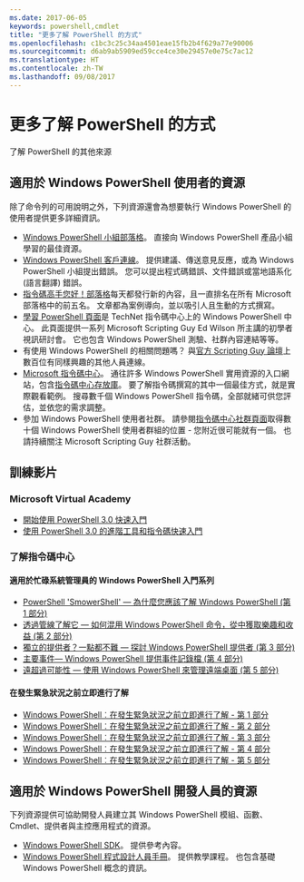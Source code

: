 ```yaml
---
ms.date: 2017-06-05
keywords: powershell,cmdlet
title: "更多了解 PowerShell 的方式"
ms.openlocfilehash: c1bc3c25c34aa4501eae15fb2b4f629a77e90006
ms.sourcegitcommit: d6ab9ab5909ed59cce4ce30e29457e0e75c7ac12
ms.translationtype: HT
ms.contentlocale: zh-TW
ms.lasthandoff: 09/08/2017
---
```

# <a name="more-powershell-learning"></a>更多了解 PowerShell 的方式

了解 PowerShell 的其他來源  

## <a name="resources-for-windows-powershell-users"></a>適用於 Windows PowerShell 使用者的資源

除了命令列的可用說明之外，下列資源還會為想要執行 Windows PowerShell 的使用者提供更多詳細資訊。

- [Windows PowerShell 小組部落格](http://blogs.msdn.com/b/powershell/)。 直接向 Windows PowerShell 產品小組學習的最佳資源。
- [Windows PowerShell 客戶連線](http://Connect.Microsoft.com/PowerShell)。 提供建議、傳送意見反應，或為 Windows PowerShell 小組提出錯誤。 您可以提出程式碼錯誤、文件錯誤或當地語系化 (語言翻譯) 錯誤。
- [指令碼高手您好！部落格](http://www.scriptingguys.com/blog)每天都發行新的內容，且一直排名在所有 Microsoft 部落格中的前五名。 文章都為案例導向，並以吸引人且生動的方式撰寫。
- [學習 PowerShell 頁面](http://www.scriptingguys.com/learnpowershell)是 TechNet 指令碼中心上的 Windows PowerShell 中心。 此頁面提供一系列 Microsoft Scripting Guy Ed Wilson 所主講的初學者視訊研討會。 它也包含 Windows PowerShell 測驗、社群內容連結等等。
- 有使用 Windows PowerShell 的相關問題嗎？ 與[官方 Scripting Guy 論壇](http://social.technet.microsoft.com/forums/itcg/threads/)上數百位有同樣興趣的其他人員連線。
- [Microsoft 指令碼中心](https://technet.microsoft.com/scriptcenter)。 通往許多 Windows PowerShell 實用資源的入口網站，包含[指令碼中心存放庫](http://gallery.technet.microsoft.com/scriptcenter/)。 要了解指令碼撰寫的其中一個最佳方式，就是實際觀看範例。 搜尋數千個 Windows PowerShell 指令碼，全部就緒可供您評估，並依您的需求調整。
- 參加 Windows PowerShell 使用者社群。 請參閱[指令碼中心社群頁面](https://technet.microsoft.com/scriptcenter/hh182567.aspx)取得數十個 Windows PowerShell 使用者群組的位置 - 您附近很可能就有一個。 也請持續關注 Microsoft Scripting Guy 社群活動。

## <a name="video-training"></a>訓練影片

### <a name="microsoft-virtual-academy"></a>Microsoft Virtual Academy
- [開始使用 PowerShell 3.0 快速入門](https://mva.microsoft.com/en-US/training-courses/getting-started-with-powershell-30-jump-start-8276)
- [使用 PowerShell 3.0 的進階工具和指令碼快速入門](https://mva.microsoft.com/en-US/training-courses/advanced-tools-scripting-with-powershell-30-jump-start-8231)

### <a name="script-center-learn"></a>了解指令碼中心
#### <a name="windows-powershell-essentials-for-the-busy-admin-series"></a>適用於忙碌系統管理員的 Windows PowerShell 入門系列
- [PowerShell 'SmowerShell' — 為什麼您應該了解 Windows PowerShell &#40;第 1 部分&#41;](http://dlbmodigital.microsoft.com/webcasts/wmv/23976_Dnl_L.wmv)
- [透過管線了解它 — 如何混用 Windows PowerShell 命令，從中獲取樂趣和收益 &#40;第 2 部分&#41;](http://dlbmodigital.microsoft.com/webcasts/wmv/23977_Dnl_L.wmv)
- [獨立的提供者？一點都不難 — 探討 Windows PowerShell 提供者 &#40;第 3 部分&#41;](http://dlbmodigital.microsoft.com/webcasts/wmv/23978_Dnl_L.wmv)
- [主要事件— Windows PowerShell 提供事件記錄檔 &#40;第 4 部分&#41;](http://dlbmodigital.microsoft.com/webcasts/wmv/23979_Dnl_L.wmv)
- [遠超過可能性 — 使用 Windows PowerShell 來管理遠端桌面 &#40;第 5 部分&#41;](http://dlbmodigital.microsoft.com/webcasts/wmv/23980_Dnl_L.wmv)

#### <a name="learn-it-now-before-its-an-emergency"></a>在發生緊急狀況之前立即進行了解
- [Windows PowerShell︰在發生緊急狀況之前立即進行了解 - 第 1 部分](http://dlbmodigital.microsoft.com/webcasts/wmv/1032481530_Dnl_L.wmv)
- [Windows PowerShell︰在發生緊急狀況之前立即進行了解 - 第 2 部分](http://dlbmodigital.microsoft.com/webcasts/wmv/1032481542_Dnl_L.wmv)
- [Windows PowerShell︰在發生緊急狀況之前立即進行了解 - 第 3 部分](http://dlbmodigital.microsoft.com/webcasts/wmv/1032481548_Dnl_L.wmv)
- [Windows PowerShell︰在發生緊急狀況之前立即進行了解 - 第 4 部分](http://dlbmodigital.microsoft.com/webcasts/wmv/1032481552_Dnl_L.wmv)
- [Windows PowerShell︰在發生緊急狀況之前立即進行了解 - 第 5 部分](http://dlbmodigital.microsoft.com/webcasts/wmv/1032481554_Dnl_L.wmv)

## <a name="resources-for-windows-powershell-developers"></a>適用於 Windows PowerShell 開發人員的資源

下列資源提供可協助開發人員建立其 Windows PowerShell 模組、函數、Cmdlet、提供者與主控應用程式的資源。

- [Windows PowerShell SDK](http://go.microsoft.com/fwlink/p/?LinkID=89595)。 提供參考內容。
- [Windows PowerShell 程式設計人員手冊](http://go.microsoft.com/fwlink/p/?LinkID=89596)。 提供教學課程。 也包含基礎 Windows PowerShell 概念的資訊。


